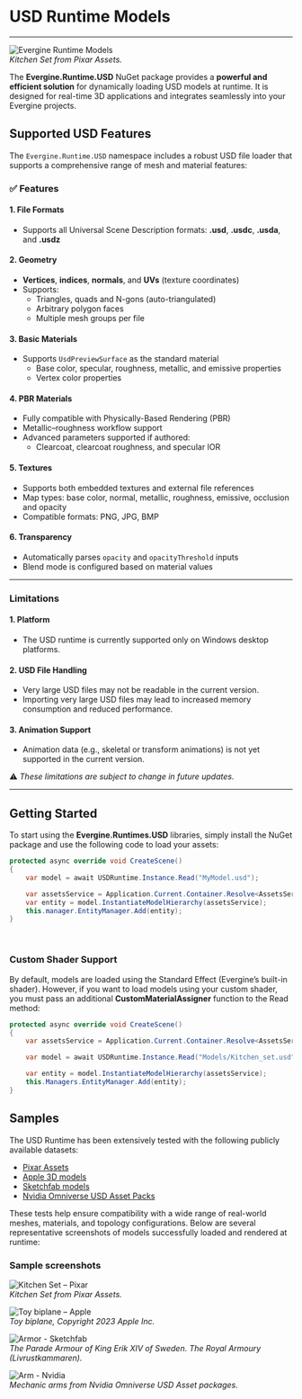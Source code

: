 # USD Runtime Models  

---

![Evergine Runtime Models](images/USD/usd-header.jpg)  
*Kitchen Set from Pixar Assets.*

The **Evergine.Runtime.USD** NuGet package provides a **powerful and efficient solution** for dynamically loading USD models at runtime. It is designed for real-time 3D applications and integrates seamlessly into your Evergine projects.

## Supported USD Features

The `Evergine.Runtime.USD` namespace includes a robust USD file loader that supports a comprehensive range of mesh and material features:

### ✅ Features

#### 1. File Formats
- Supports all Universal Scene Description formats: **.usd**, **.usdc**, **.usda**, and **.usdz**

#### 2. Geometry
- **Vertices**, **indices**, **normals**, and **UVs** (texture coordinates)
- Supports:
  - Triangles, quads and N-gons (auto-triangulated)
  - Arbitrary polygon faces
  - Multiple mesh groups per file

#### 3. Basic Materials
- Supports `UsdPreviewSurface` as the standard material
  - Base color, specular, roughness, metallic, and emissive properties
  - Vertex color properties

#### 4. PBR Materials
- Fully compatible with Physically-Based Rendering (PBR)
- Metallic–roughness workflow support
- Advanced parameters supported if authored:
  - Clearcoat, clearcoat roughness, and specular IOR

#### 5. Textures
- Supports both embedded textures and external file references
- Map types: base color, normal, metallic, roughness, emissive, occlusion and opacity
- Compatible formats: PNG, JPG, BMP

#### 6. Transparency
- Automatically parses `opacity` and `opacityThreshold` inputs
- Blend mode is configured based on material values

---
### Limitations  
#### 1. Platform
- The USD runtime is currently supported only on Windows desktop platforms.

#### 2. USD File Handling
- Very large USD files may not be readable in the current version.
- Importing very large USD files may lead to increased memory consumption and reduced performance.

#### 3. Animation Support
- Animation data (e.g., skeletal or transform animations) is not yet supported in the current version.

⚠️ *These limitations are subject to change in future updates.*

---
## Getting Started  

To start using the **Evergine.Runtimes.USD** libraries, simply install the NuGet package and use the following code to load your assets:  

```csharp
protected async override void CreateScene()
{    
    var model = await USDRuntime.Instance.Read("MyModel.usd");

    var assetsService = Application.Current.Container.Resolve<AssetsService>();
    var entity = model.InstantiateModelHierarchy(assetsService);
    this.manager.EntityManager.Add(entity);
}
```

</br>

### Custom Shader Support

By default, models are loaded using the Standard Effect (Evergine’s built-in shader). However, if you want to load models using your custom shader, you must pass an additional **CustomMaterialAssigner** function to the Read method:

```csharp
protected async override void CreateScene()
{
    var assetsService = Application.Current.Container.Resolve<AssetsService>();

    var model = await USDRuntime.Instance.Read("Models/Kitchen_set.usd", this.CustomMaterialAssigner);

    var entity = model.InstantiateModelHierarchy(assetsService);
    this.Managers.EntityManager.Add(entity);
}
```

## Samples

The USD Runtime has been extensively tested with the following publicly available datasets:
 - [Pixar Assets](https://openusd.org/release/dl_downloads.html#assets)
 - [Apple 3D models](https://developer.apple.com/augmented-reality/quick-look/)
 - [Sketchfab models](https://sketchfab.com/feed)
 - [Nvidia Omniverse USD Asset Packs](https://docs.omniverse.nvidia.com/usd/latest/usd_content_samples/downloadable_packs.html)

These tests help ensure compatibility with a wide range of real-world meshes, materials, and topology configurations. 
Below are several representative screenshots of models successfully loaded and rendered at runtime:

### Sample screenshots

![Kitchen Set – Pixar](images/USD/kitchen-set.png)  
*Kitchen Set from Pixar Assets.*

![Toy biplane – Apple](images/USD/toy-plane.png)  
*Toy biplane, Copyright 2023 Apple Inc.*

![Armor - Sketchfab](images/USD/armor.png)  
*The Parade Armour of King Erik XIV of Sweden. The Royal Armoury (Livrustkammaren).*

![Arm - Nvidia](images/USD/Omniverse-robot-arm.jpg)  
*Mechanic arms from Nvidia Omniverse USD Asset packages.*